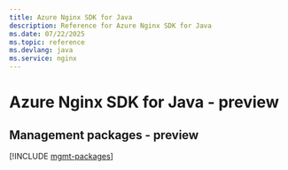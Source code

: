 ```yaml
---
title: Azure Nginx SDK for Java
description: Reference for Azure Nginx SDK for Java
ms.date: 07/22/2025
ms.topic: reference
ms.devlang: java
ms.service: nginx
---
```

# Azure Nginx SDK for Java - preview

## Management packages - preview
[!INCLUDE [mgmt-packages](nginx-mgmt-index.md)]